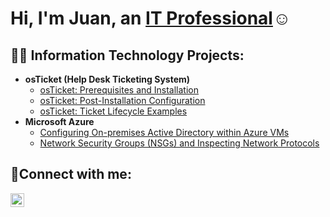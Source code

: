 <h1>Hi, I'm Juan, an <a href="https://www.linkedin.com/in/juan-guillermo-chavez/">IT Professional</a>☺</h1>

<h2>👨‍💻 Information Technology Projects:</h2>

- <b>osTicket (Help Desk Ticketing System)</b>
  - [osTicket: Prerequisites and Installation](https://github.com/)
  - [osTicket: Post-Installation Configuration](https://github.com/)
  - [osTicket: Ticket Lifecycle Examples](https://github.com/)
- <b>Microsoft Azure</b>
  - [Configuring On-premises Active Directory within Azure VMs](https://github.com/)
  - [Network Security Groups (NSGs) and Inspecting Network Protocols](https://github.com/)

<h2>🤳Connect with me:</h2>

[<img align="left" alt="Juan | LinkedIn" width="22px" src="https://cdn.jsdelivr.net/npm/simple-icons@v3/icons/linkedin.svg" />][linkedin]

[twitter]: https://twitter.com/
[instagram]: https://www.instagram.com/
[linkedin]: https://www.linkedin.com/in/juan-guillermo-chavez/
